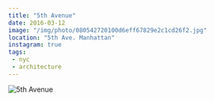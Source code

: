 ```yaml
---
title: "5th Avenue"
date: 2016-03-12
image: "/img/photo/080542720100d6eff67829e2c1cd26f2.jpg"
location: "5th Ave. Manhattan"
instagram: true
tags:
 - nyc
 - architecture
---
```


![5th Avenue](/img/photo/080542720100d6eff67829e2c1cd26f2.jpg)
